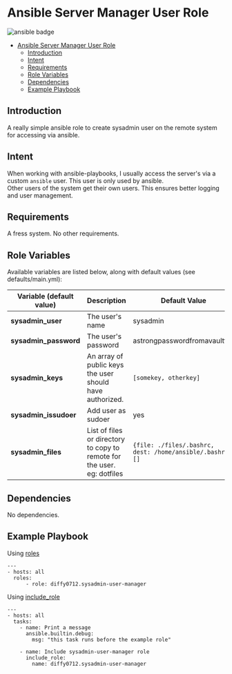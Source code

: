 # Ansible Server Manager User Role
![ansible badge](https://img.shields.io/badge/Ansible-000000?style=for-the-badge&logo=ansible&logoColor=white)

- [Ansible Server Manager User Role](#ansible-server-manager-user-role)
  - [Introduction](#introduction)
  - [Intent](#intent)
  - [Requirements](#requirements)
  - [Role Variables](#role-variables)
  - [Dependencies](#dependencies)
  - [Example Playbook](#example-playbook)

## Introduction
A really simple ansible role to create sysadmin user on the remote system for accessing via ansible.

## Intent
When working with ansible-playbooks, I usually access the server's via a custom `ansible` user. This user is only used by ansible.   
Other users of the system get their own users. This ensures better logging and user management.

## Requirements

A fress system. No other requirements.

## Role Variables

Available variables are listed below, along with default values (see defaults/main.yml):

| Variable (default value)      | Description | Default Value |
| ----------- | ----------- | ----------- |
| __sysadmin_user__      | The user's name       | sysadmin |
| __sysadmin_password__      | The user's password       |  astrongpasswordfromavaultfile |
| __sysadmin_keys__      | An array of public keys the user should have authorized.       | ```[somekey, otherkey]``` |
| __sysadmin_issudoer__      | Add user as sudoer      | yes |
| __sysadmin_files__      | List of files or directory to copy to remote for the user. eg: dotfiles      | ```{file: ./files/.bashrc, dest: /home/ansible/.bashrc}[]``` |

## Dependencies

No dependencies.

## Example Playbook

Using [roles](https://docs.ansible.com/ansible/latest/user_guide/playbooks_reuse_roles.html#using-roles)
```
---
- hosts: all
  roles:
      - role: diffy0712.sysadmin-user-manager
```

Using [include_role](https://docs.ansible.com/ansible/latest/user_guide/playbooks_reuse_roles.html#including-roles-dynamic-reuse)
```
---
- hosts: all
  tasks:
    - name: Print a message
      ansible.builtin.debug:
        msg: "this task runs before the example role"

    - name: Include sysadmin-user-manager role
      include_role:
        name: diffy0712.sysadmin-user-manager

```